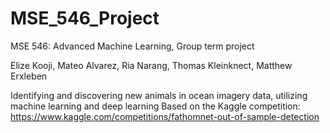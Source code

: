 # MSE_546_Project
MSE 546: Advanced Machine Learning, Group term project

Elize Kooji, Mateo Alvarez, Ria Narang, Thomas Kleinknect, Matthew Erxleben



Identifying and discovering new animals in ocean imagery data, utilizing machine learning and deep learning
Based on the Kaggle competition: https://www.kaggle.com/competitions/fathomnet-out-of-sample-detection

